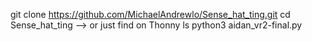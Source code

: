 git clone https://github.com/MichaelAndrewlo/Sense_hat_ting.git
cd Sense_hat_ting --> or just find on Thonny
ls
python3 aidan_vr2-final.py
